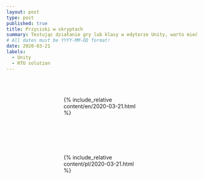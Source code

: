 ```yaml
---
layout: post
type: post
published: true
title: Przyciski w skryptach
summary: Testując działanie gry lub klasy w edytorze Unity, warto mieć pod ręką możliwość dokładania do skryptów przycisków. Znacząco poprawi to tempo weryfikacji projektu. We wpisie przedstawiono gotowe rozwiązanie, przygotowane przez użytkownika serwisu GitHub.
# All dates must be YYYY-MM-DD format!
date: 2020-03-21
labels:
  - Unity
  - RTU solution
---
```


<div class="ui top attached tabular menu">
  <span class="iconify icon-30" data-icon="pixelarticons:code" style="color: white; margin: auto 15px;"></span>

<a class="item active" data-tab="first"><span class="iconify icon-20" data-icon="twemoji:flag-england"></span></a>
<a class="item" data-tab="second"><span class="iconify icon-20" data-icon="emojione-v1:flag-for-poland"></span></a>

</div>

<!--
****************************************
ENGLISH TAB
****************************************
-->
<div class="ui bottom attached tab segment active mb-5" data-tab="first" style="padding: 50px 150px;">
     {% include_relative content/en/2020-03-21.html %}
</div>

<!--
****************************************
POLISH TAB
****************************************
-->
<div class="ui bottom attached tab segment mb-5" data-tab="second" style="padding: 50px 150px;">
     {% include_relative content/pl/2020-03-21.html %}
</div>
